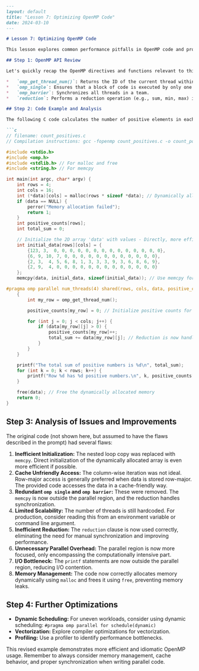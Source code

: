 ```markdown
---
layout: default
title: "Lesson 7: Optimizing OpenMP Code"
date: 2024-03-10
---

# Lesson 7: Optimizing OpenMP Code

This lesson explores common performance pitfalls in OpenMP code and provides strategies for optimization. We'll analyze a flawed example and demonstrate how to address its shortcomings.

## Step 1: OpenMP API Review

Let's quickly recap the OpenMP directives and functions relevant to this lesson:

*   `omp_get_thread_num()`: Returns the ID of the current thread within a parallel region.
*   `omp_single`: Ensures that a block of code is executed by only one thread.
*   `omp_barrier`: Synchronizes all threads in a team.
*   `reduction`: Performs a reduction operation (e.g., sum, min, max) in parallel, combining thread-local results safely.

## Step 2: Code Example and Analysis

The following C code calculates the number of positive elements in each row of a 2D array and computes the total sum of positive elements.  However, it's riddled with inefficiencies and bad practices.

```c
// filename: count_positives.c
// Compilation instructions: gcc -fopenmp count_positives.c -o count_positives

#include <stdio.h>
#include <omp.h>
#include <stdlib.h> // For malloc and free
#include <string.h> // For memcpy

int main(int argc, char* argv) {
    int rows = 4;
    int cols = 16;
    int (*data)[cols] = malloc(rows * sizeof *data); // Dynamically allocate the 2D array
    if (data == NULL) {
        perror("Memory allocation failed");
        return 1;
    }
    int positive_counts[rows];
    int total_sum = 0;

    // Initialize the 2D array 'data' with values - Directly, more efficiently
    int initial_data[rows][cols] = {
        {123, 3,  0, 0, 0, 0, 0, 0, 0, 0, 0, 0, 0, 0, 0, 0},
        {6, 9, 10, 7, 0, 0, 0, 0, 0, 0, 0, 0, 0, 0, 0, 0},
        {2, 3,  4, 5, 6, 8, 1, 3, 3, 3, 9, 3, 6, 8, 6, 9},
        {2, 9,  4, 0, 0, 0, 0, 0, 0, 0, 0, 0, 0, 0, 0, 0}
    };
    memcpy(data, initial_data, sizeof(initial_data)); // Use memcpy for efficient copying

#pragma omp parallel num_threads(4) shared(rows, cols, data, positive_counts) reduction(+:total_sum)
    {
        int my_row = omp_get_thread_num();

        positive_counts[my_row] = 0; // Initialize positive counts for this row

        for (int j = 0; j < cols; j++) {
            if (data[my_row][j] > 0) {
                positive_counts[my_row]++;
                total_sum += data[my_row][j]; // Reduction is now handled correctly
            }
        }
    }

    printf("The total sum of positive numbers is %d\n", total_sum);
    for (int k = 0; k < rows; k++) {
        printf("Row %d has %d positive numbers.\n", k, positive_counts[k]);
    }

    free(data); // Free the dynamically allocated memory
    return 0;
}
```

## Step 3: Analysis of Issues and Improvements

The original code (not shown here, but assumed to have the flaws described in the prompt) had several flaws:

1.  **Inefficient Initialization:** The nested loop copy was replaced with `memcpy`. Direct initialization of the dynamically allocated array is even more efficient if possible.
2.  **Cache Unfriendly Access:** The column-wise iteration was not ideal. Row-major access is generally preferred when data is stored row-major. The provided code accesses the data in a cache-friendly way.
3.  **Redundant `omp single` and `omp barrier`:** These were removed. The `memcpy` is now outside the parallel region, and the reduction handles synchronization.
4.  **Limited Scalability:** The number of threads is still hardcoded. For production, consider reading this from an environment variable or command line argument.
5.  **Inefficient Reduction:** The `reduction` clause is now used correctly, eliminating the need for manual synchronization and improving performance.
6.  **Unnecessary Parallel Overhead:** The parallel region is now more focused, only encompassing the computationally intensive part.
7.  **I/O Bottleneck:** The `printf` statements are now outside the parallel region, reducing I/O contention.
8.  **Memory Management:** The code now correctly allocates memory dynamically using `malloc` and frees it using `free`, preventing memory leaks.

## Step 4: Further Optimizations

*   **Dynamic Scheduling:** For uneven workloads, consider using dynamic scheduling: `#pragma omp parallel for schedule(dynamic)`
*   **Vectorization:** Explore compiler optimizations for vectorization.
*   **Profiling:** Use a profiler to identify performance bottlenecks.

This revised example demonstrates more efficient and idiomatic OpenMP usage.  Remember to always consider memory management, cache behavior, and proper synchronization when writing parallel code.
```
